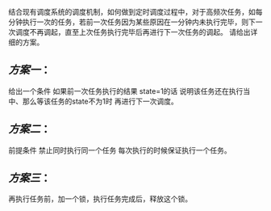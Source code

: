 结合现有调度系统的调度机制，如何做到定时调度过程中，对于高频次任务，如每分钟执行一次的任务，若前一次任务因为某些原因在一分钟内未执行完毕，则下一次调度不再调起，直至上次任务执行完毕后再进行下一次任务的调起。
请给出详细的方案。

## ***方案一***：

给出一个条件 如果前一次任务执行的结果 state=1的话 说明该任务还在执行当中、那么等该任务的state不为1时 再进行下一次调度。

## ***方案二***：

前提条件 禁止同时执行同一个任务 每次执行的时候保证执行一个任务。

## ***方案三***：

再执行任务前，加一个锁，执行任务完成后，释放这个锁。